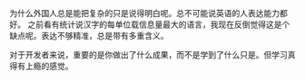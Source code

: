 为什么外国人总是能把复杂的只是说得明白呢。总不可能说英语的人表达能力都好。
之前看有统计说汉字的每单位载信息量最大的语言，我现在反倒觉得这是个缺点呢。表达不够精准，总是带有多重含义。

对于开发者来说，重要的是你做出了什么成果，而不是学到了什么只是。但学习真得有上瘾的感觉。